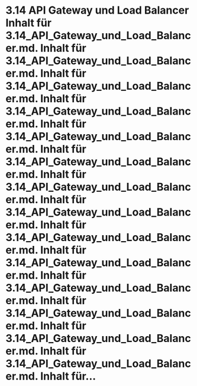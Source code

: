 # 3.14 API Gateway und Load Balancer Inhalt für 3.14_API_Gateway_und_Load_Balancer.md. Inhalt für 3.14_API_Gateway_und_Load_Balancer.md. Inhalt für 3.14_API_Gateway_und_Load_Balancer.md. Inhalt für 3.14_API_Gateway_und_Load_Balancer.md. Inhalt für 3.14_API_Gateway_und_Load_Balancer.md. Inhalt für 3.14_API_Gateway_und_Load_Balancer.md. Inhalt für 3.14_API_Gateway_und_Load_Balancer.md. Inhalt für 3.14_API_Gateway_und_Load_Balancer.md. Inhalt für 3.14_API_Gateway_und_Load_Balancer.md. Inhalt für 3.14_API_Gateway_und_Load_Balancer.md. Inhalt für 3.14_API_Gateway_und_Load_Balancer.md. Inhalt für 3.14_API_Gateway_und_Load_Balancer.md. Inhalt für 3.14_API_Gateway_und_Load_Balancer.md. Inhalt für 3.14_API_Gateway_und_Load_Balancer.md. Inhalt für...